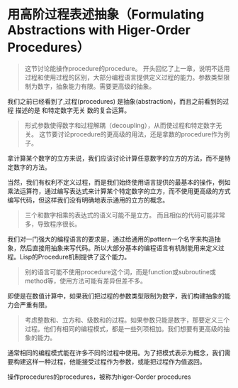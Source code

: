 # 用高阶过程表述抽象（Formulating Abstractions with Higer-Order Procedures）

>这节讨论能操作procedure的procedure。
>开头回忆了上一章，说明不适用过程和使用过程的区别，大部分编程语言提供定义过程的能力。参数类型限制为数字，抽象能力有限。需要更高级的抽象。

我们之前已经看到了,过程(procedures) 是抽象(abstraction)，而且之前看到的过程 描述的是 和特定数字无关 数的复合运算。
>形式参数使得数字和过程解耦（decoupling），从而使过程和特定数字无关。
>这节要讨论procedure的更高级的用法，还是拿数的procedure作为例子。

拿计算某个数字的立方来说，我们应该讨论计算任意数字的立方的方法，而不是特定数字的方法。

当然，我们有权利不定义过程，而是我们始终使用语言提供的最基本的操作，例如乘法运算符，通过编写表达式来计算某个特定数字的立方，而不使用更高级的方式编写代码，但这样我们没有明确地表示通用的立方的概念。
>三个和数字相乘的表达式的语义可能不是立方。
>而且相似的代码可能非常多，导致程序很长。

我们对一门强大的编程语言的要求是，通过给通用的pattern一个名字来构造抽象，然后直接用抽象来写代码。所以大部分基本的编程语言有机制能用来定义过程。Lisp的Procedure机制提供了这个能力。
>别的语言可能不使用procedure这个词，而是function或subroutine或method等，使用方法可能有差异但差不多。

即使是在数值计算中，如果我们把过程的参数类型限制为数字，我们构建抽象的能力会严重有限。
>考虑整数和、立方和、级数和的过程。如果参数只能是数字，那要定义三个过程。他们有相同的编程模式，都是一些列项相加。我们想要有更高级的抽象的能力。

通常相同的编程模式能在许多不同的过程中使用。为了把模式表示为概念，我们需要构建这样一种过程，他能接受过程作为参数，或能把过程作为值返回。

操作procedures的procedures，被称为higer-Oorder procedures
